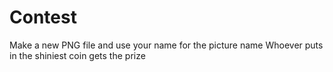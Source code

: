 # Contest
Make a new PNG file and use your name for the picture name
Whoever puts in the shiniest coin gets the prize
